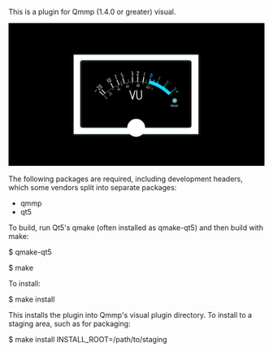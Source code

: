 This is a plugin for Qmmp (1.4.0 or greater) visual.

![Image](https://github.com/TTK-qmmp/qmmp-vumeter/blob/master/image/vu.png?raw=true)

The following packages are required, including development headers,
which some vendors split into separate packages:

- qmmp
- qt5

To build, run Qt5's qmake (often installed as qmake-qt5) and then build
with make:

$ qmake-qt5

$ make

To install:

$ make install

This installs the plugin into Qmmp's visual plugin directory.  To install
to a staging area, such as for packaging:

$ make install INSTALL_ROOT=/path/to/staging
